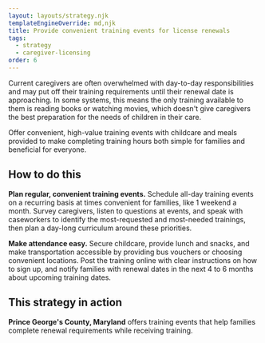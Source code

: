 ```yaml
---
layout: layouts/strategy.njk
templateEngineOverride: md,njk
title: Provide convenient training events for license renewals
tags:
  - strategy
  - caregiver-licensing
order: 6
---
```

Current caregivers are often overwhelmed with day-to-day responsibilities and may put off their training requirements until their renewal date is approaching. In some systems, this means the only training available to them is reading books or watching movies, which doesn't give caregivers the best preparation for the needs of children in their care. 

Offer convenient, high-value training events with childcare and meals provided to make completing training hours both simple for families and beneficial for everyone.

## How to do this

**Plan regular, convenient training events.** Schedule all-day training events on a recurring basis at times convenient for families, like 1 weekend a month. Survey caregivers, listen to questions at events, and speak with caseworkers to identify the most-requested and most-needed trainings, then plan a day-long curriculum around these priorities.

**Make attendance easy.** Secure childcare, provide lunch and snacks, and make transportation accessible by providing bus vouchers or choosing convenient locations. Post the training online with clear instructions on how to sign up, and notify families with renewal dates in the next 4 to 6 months about upcoming training dates.

## This strategy in action

**Prince George's County, Maryland** offers training events that help families complete renewal requirements while receiving training.